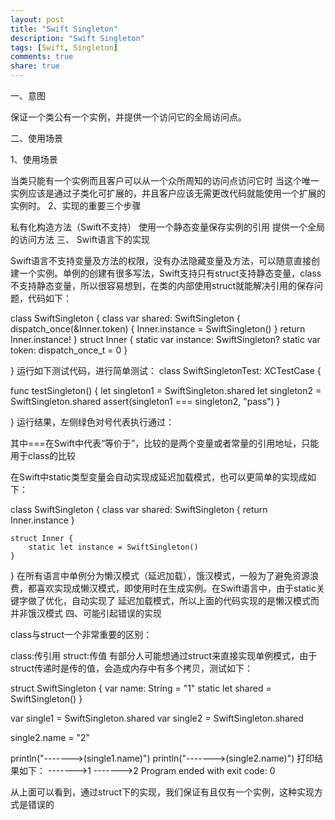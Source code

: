 ```yaml
---
layout: post
title: "Swift Singleton"
description: "Swift Singleton"
tags: [Swift, Singleton]
comments: true
share: true
---
```



一、意图

保证一个类公有一个实例，并提供一个访问它的全局访问点。

二、使用场景

1、使用场景

当类只能有一个实例而且客户可以从一个众所周知的访问点访问它时
当这个唯一实例应该是通过子类化可扩展的，并且客户应该无需更改代码就能使用一个扩展的实例时。
2、实现的重要三个步骤

私有化构造方法（Swift不支持）
使用一个静态变量保存实例的引用 
提供一个全局的访问方法
 三、 Swift语言下的实现

Swift语言不支持变量及方法的权限，没有办法隐藏变量及方法，可以随意直接创建一个实例。单例的创建有很多写法，Swift支持只有struct支持静态变量，class不支持静态变量，所以很容易想到，在类的内部使用struct就能解决引用的保存问题，代码如下：

class SwiftSingleton {
  class var shared: SwiftSingleton {
    dispatch_once(&Inner.token) {
      Inner.instance = SwiftSingleton()
    }
    return Inner.instance!
  }
  struct Inner {
    static var instance: SwiftSingleton?
    static var token: dispatch_once_t = 0
  }
  
}
运行如下测试代码，进行简单测试：
class SwiftSingletonTest: XCTestCase {
  
  
  func testSingleton() {
    let singleton1 = SwiftSingleton.shared
    let singleton2 = SwiftSingleton.shared
    assert(singleton1 === singleton2, "pass")
  }
  
}
运行结果，左侧绿色对号代表执行通过：
 
其中===在Swift中代表“等价于”，比较的是两个变量或者常量的引用地址，只能用于class的比较

在Swift中static类型变量会自动实现成延迟加载模式，也可以更简单的实现成如下：

class SwiftSingleton {
    class var shared: SwiftSingleton {
        return Inner.instance
    }
    
    struct Inner {
        static let instance = SwiftSingleton()
    }
}
在所有语言中单例分为懒汉模式（延迟加载），饿汉模式，一般为了避免资源浪费，都喜欢实现成懒汉模式，即使用时在生成实例。在Swift语言中，由于static关键字做了优化，自动实现了 延迟加载模式，所以上面的代码实现的是懒汉模式而并非饿汉模式
四、可能引起错误的实现

class与struct一个非常重要的区别：

class:传引用
struct:传值
有部分人可能想通过struct来直接实现单例模式，由于struct传递时是传的值，会造成内存中有多个拷贝，测试如下：

struct SwiftSingleton {
  var name: String = "1"
  static let shared = SwiftSingleton()
}


var single1 = SwiftSingleton.shared
var single2 = SwiftSingleton.shared

single2.name = "2"

println("------->\(single1.name)")
println("------->\(single2.name)")
打印结果如下：
------->1
------->2
Program ended with exit code: 0

从上面可以看到，通过struct下的实现，我们保证有且仅有一个实例，这种实现方式是错误的 


